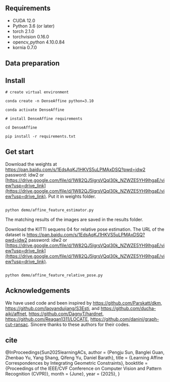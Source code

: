 ## Requirements
- CUDA 12.0
- Python 3.6 (or later)
- torch 2.1.0
- torchvision 0.16.0
- opencv_python 4.10.0.84
- kornia 0.7.0
## Data preparation



## Install 

```shell
# create virtual environment

conda create -n DenseAffine python=3.10

conda activate DenseAffine

# install DenseAffine requirements

cd DenseAffine

pip install -r requirements.txt

```

## Get start
Download the weights at https://pan.baidu.com/s/1EdsAqKJ1HKVS5uLPMAxDSQ?pwd=idw2 password: idw2 or [https://drive.google.com/file/d/1W82QJ5lgrsVQql30k_NZWZE5YH9lhgaE/view?usp=drive_link](https://drive.google.com/file/d/1W82QJ5lgrsVQql30k_NZWZE5YH9lhgaE/view?usp=drive_link).  Put it in weights folder.


```shell

python demo/affine_feature_estimator.py
```
The matching results of the images are saved in the results folder.

Download the KITTI sequens 04 for relative pose estimation. The URL of the dataset is https://pan.baidu.com/s/1EdsAqKJ1HKVS5uLPMAxDSQ?pwd=idw2 password: idw2 or [https://drive.google.com/file/d/1W82QJ5lgrsVQql30k_NZWZE5YH9lhgaE/view?usp=drive_link](https://drive.google.com/file/d/1W82QJ5lgrsVQql30k_NZWZE5YH9lhgaE/view?usp=drive_link).
```shell

python demo/affine_feature_relative_pose.py
```


## Acknowledgements

We have used code and been inspired by https://github.com/Parskatt/dkm, https://github.com/laoyandujiang/S3Esti, and https://github.com/ducha-aiki/affnet, https://github.com/DagnyT/hardnet, https://github.com/Reagan1311/LOCATE, https://github.com/danini/graph-cut-ransac. Sincere thanks to these authors for their codes.

## cite
@InProceedings{Sun2025learningACs,
    author    = {Pengju Sun, Banglei Guan, Zhenbao Yu, Yang Shang, Qifeng Yu, Daniel Barath},
    title     = {Learning Affine Correspondences by Integrating Geometric Constraints},
    booktitle = {Proceedings of the IEEE/CVF Conference on Computer Vision and Pattern Recognition (CVPR)},
    month     = {June},
    year      = {2025},
}
